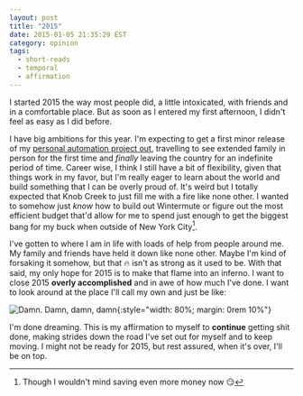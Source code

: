 ```yaml
---
layout: post
title: "2015"
date: 2015-01-05 21:35:29 EST
category: opinion
tags:
  - short-reads
  - temporal
  - affirmation
---
```


I started 2015 the way most people did, a little intoxicated, with friends and
in a comfortable place. But as soon as I entered my first afternoon, I didn't
feel as easy as I did before.

I have big ambitions for this year. I'm expecting to get a first minor release
of my [personal automation project out][wntr], travelling to see extended
family in person for the first time and _finally_ leaving the country for an
indefinite period of time. Career wise, I think I still have a bit of
flexibility, given that things work in my favor, but I'm really eager to learn
about the world and build something that I can be overly proud of. It's weird
but I totally expected that Knob Creek to just fill me with a fire like none
other. I wanted to somehow just _know_ how to build out Wintermute or figure
out the most efficient budget that'd allow for me to spend just enough to get
the biggest bang for my buck when outside of New York City[^1].

I've gotten to where I am in life with loads of help from people around me. My
family and friends have held it down like none other. Maybe I'm kind of
forsaking it somehow, but that :fire: isn't as strong as it used to be. With
that said, my only hope for 2015 is to make that flame into an inferno. I want
to close 2015 **overly accomplished** and in awe of how much I've done. I want
to look around at the place I'll call my own and just be like:

![Damn. Damn, damn, damn](/images/im2-i-did-okay.gif){:style="width: 80%;
  margin: 0rem 10%"}

I'm done dreaming. This is my affirmation to myself to **continue** getting
shit done, making strides down the road I've set out for myself and to keep
moving. I might not be ready for 2015, but rest assured, when it's over, I'll be
on top.

[wntr]: https://github.com/jalcine/winutermute
[^1]: Though I wouldn't mind saving even more money now :smirk:
